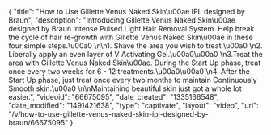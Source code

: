 {
    "title": "How to Use Gillette Venus Naked Skin\u00ae IPL designed by Braun",
    "description": "Introducing Gillette Venus Naked Skin\u00ae designed by Braun Intense Pulsed Light Hair Removal System. Help break the cycle of hair re-growth with Gillette Venus Naked Skin\u00ae in these four simple steps.\u00a0 \n\n1. Shave the area you wish to treat.\u00a0 \n2. Liberally apply an even layer of V Activating Gel.\u00a0\u00a0 \n3.Treat the area with Gillette Venus Naked Skin\u00ae. During the Start Up phase, treat once every two weeks for 6 - 12 treatments.\u00a0\u00a0 \n4. After the Start Up phase, just treat once every two months to maintain Continuously Smooth skin.\u00a0 \n\nMaintaining beautiful skin just got a whole lot easier.",
    "videoid": "66675095",
    "date_created": "1335166548",
    "date_modified": "1491421638",
    "type": "captivate",
    "layout": "video",
    "url": "\/v\/how-to-use-gillette-venus-naked-skin-ipl-designed-by-braun\/66675095"
}